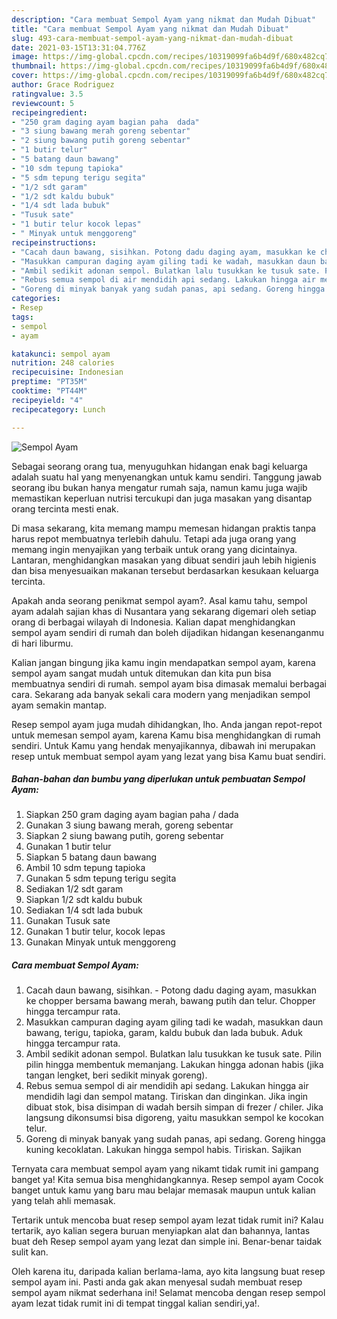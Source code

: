 ```yaml
---
description: "Cara membuat Sempol Ayam yang nikmat dan Mudah Dibuat"
title: "Cara membuat Sempol Ayam yang nikmat dan Mudah Dibuat"
slug: 493-cara-membuat-sempol-ayam-yang-nikmat-dan-mudah-dibuat
date: 2021-03-15T13:31:04.776Z
image: https://img-global.cpcdn.com/recipes/10319099fa6b4d9f/680x482cq70/sempol-ayam-foto-resep-utama.jpg
thumbnail: https://img-global.cpcdn.com/recipes/10319099fa6b4d9f/680x482cq70/sempol-ayam-foto-resep-utama.jpg
cover: https://img-global.cpcdn.com/recipes/10319099fa6b4d9f/680x482cq70/sempol-ayam-foto-resep-utama.jpg
author: Grace Rodriguez
ratingvalue: 3.5
reviewcount: 5
recipeingredient:
- "250 gram daging ayam bagian paha  dada"
- "3 siung bawang merah goreng sebentar"
- "2 siung bawang putih goreng sebentar"
- "1 butir telur"
- "5 batang daun bawang"
- "10 sdm tepung tapioka"
- "5 sdm tepung terigu segita"
- "1/2 sdt garam"
- "1/2 sdt kaldu bubuk"
- "1/4 sdt lada bubuk"
- "Tusuk sate"
- "1 butir telur kocok lepas"
- " Minyak untuk menggoreng"
recipeinstructions:
- "Cacah daun bawang, sisihkan. Potong dadu daging ayam, masukkan ke chopper bersama bawang merah, bawang putih dan telur. Chopper hingga tercampur rata."
- "Masukkan campuran daging ayam giling tadi ke wadah, masukkan daun bawang, terigu, tapioka, garam, kaldu bubuk dan lada bubuk. Aduk hingga tercampur rata."
- "Ambil sedikit adonan sempol. Bulatkan lalu tusukkan ke tusuk sate. Pilin pilin hingga membentuk memanjang. Lakukan hingga adonan habis (jika tangan lengket, beri sedikit minyak goreng)."
- "Rebus semua sempol di air mendidih api sedang. Lakukan hingga air mendidih lagi dan sempol matang. Tiriskan dan dinginkan. Jika ingin dibuat stok, bisa disimpan di wadah bersih simpan di frezer / chiler. Jika langsung dikonsumsi bisa digoreng, yaitu masukkan sempol ke kocokan telur."
- "Goreng di minyak banyak yang sudah panas, api sedang. Goreng hingga kuning kecoklatan. Lakukan hingga sempol habis. Tiriskan. Sajikan"
categories:
- Resep
tags:
- sempol
- ayam

katakunci: sempol ayam 
nutrition: 248 calories
recipecuisine: Indonesian
preptime: "PT35M"
cooktime: "PT44M"
recipeyield: "4"
recipecategory: Lunch

---
```



![Sempol Ayam](https://img-global.cpcdn.com/recipes/10319099fa6b4d9f/680x482cq70/sempol-ayam-foto-resep-utama.jpg)

Sebagai seorang orang tua, menyuguhkan hidangan enak bagi keluarga adalah suatu hal yang menyenangkan untuk kamu sendiri. Tanggung jawab seorang ibu bukan hanya mengatur rumah saja, namun kamu juga wajib memastikan keperluan nutrisi tercukupi dan juga masakan yang disantap orang tercinta mesti enak.

Di masa  sekarang, kita memang mampu memesan hidangan praktis tanpa harus repot membuatnya terlebih dahulu. Tetapi ada juga orang yang memang ingin menyajikan yang terbaik untuk orang yang dicintainya. Lantaran, menghidangkan masakan yang dibuat sendiri jauh lebih higienis dan bisa menyesuaikan makanan tersebut berdasarkan kesukaan keluarga tercinta. 



Apakah anda seorang penikmat sempol ayam?. Asal kamu tahu, sempol ayam adalah sajian khas di Nusantara yang sekarang digemari oleh setiap orang di berbagai wilayah di Indonesia. Kalian dapat menghidangkan sempol ayam sendiri di rumah dan boleh dijadikan hidangan kesenanganmu di hari liburmu.

Kalian jangan bingung jika kamu ingin mendapatkan sempol ayam, karena sempol ayam sangat mudah untuk ditemukan dan kita pun bisa membuatnya sendiri di rumah. sempol ayam bisa dimasak memalui berbagai cara. Sekarang ada banyak sekali cara modern yang menjadikan sempol ayam semakin mantap.

Resep sempol ayam juga mudah dihidangkan, lho. Anda jangan repot-repot untuk memesan sempol ayam, karena Kamu bisa menghidangkan di rumah sendiri. Untuk Kamu yang hendak menyajikannya, dibawah ini merupakan resep untuk membuat sempol ayam yang lezat yang bisa Kamu buat sendiri.

<!--inarticleads1-->

##### Bahan-bahan dan bumbu yang diperlukan untuk pembuatan Sempol Ayam:

1. Siapkan 250 gram daging ayam bagian paha / dada
1. Gunakan 3 siung bawang merah, goreng sebentar
1. Siapkan 2 siung bawang putih, goreng sebentar
1. Gunakan 1 butir telur
1. Siapkan 5 batang daun bawang
1. Ambil 10 sdm tepung tapioka
1. Gunakan 5 sdm tepung terigu segita
1. Sediakan 1/2 sdt garam
1. Siapkan 1/2 sdt kaldu bubuk
1. Sediakan 1/4 sdt lada bubuk
1. Gunakan Tusuk sate
1. Gunakan 1 butir telur, kocok lepas
1. Gunakan  Minyak untuk menggoreng




<!--inarticleads2-->

##### Cara membuat Sempol Ayam:

1. Cacah daun bawang, sisihkan. - Potong dadu daging ayam, masukkan ke chopper bersama bawang merah, bawang putih dan telur. Chopper hingga tercampur rata.
1. Masukkan campuran daging ayam giling tadi ke wadah, masukkan daun bawang, terigu, tapioka, garam, kaldu bubuk dan lada bubuk. Aduk hingga tercampur rata.
1. Ambil sedikit adonan sempol. Bulatkan lalu tusukkan ke tusuk sate. Pilin pilin hingga membentuk memanjang. Lakukan hingga adonan habis (jika tangan lengket, beri sedikit minyak goreng).
1. Rebus semua sempol di air mendidih api sedang. Lakukan hingga air mendidih lagi dan sempol matang. Tiriskan dan dinginkan. Jika ingin dibuat stok, bisa disimpan di wadah bersih simpan di frezer / chiler. Jika langsung dikonsumsi bisa digoreng, yaitu masukkan sempol ke kocokan telur.
1. Goreng di minyak banyak yang sudah panas, api sedang. Goreng hingga kuning kecoklatan. Lakukan hingga sempol habis. Tiriskan. Sajikan




Ternyata cara membuat sempol ayam yang nikamt tidak rumit ini gampang banget ya! Kita semua bisa menghidangkannya. Resep sempol ayam Cocok banget untuk kamu yang baru mau belajar memasak maupun untuk kalian yang telah ahli memasak.

Tertarik untuk mencoba buat resep sempol ayam lezat tidak rumit ini? Kalau tertarik, ayo kalian segera buruan menyiapkan alat dan bahannya, lantas buat deh Resep sempol ayam yang lezat dan simple ini. Benar-benar taidak sulit kan. 

Oleh karena itu, daripada kalian berlama-lama, ayo kita langsung buat resep sempol ayam ini. Pasti anda gak akan menyesal sudah membuat resep sempol ayam nikmat sederhana ini! Selamat mencoba dengan resep sempol ayam lezat tidak rumit ini di tempat tinggal kalian sendiri,ya!.

